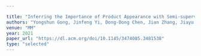 ```yaml
---

title: "Inferring the Importance of Product Appearance with Semi-supervised Multi-modal Enhancement: A Step Towards the Screenless Retailing."
authors: "Yongshun Gong, Jinfeng Yi, Dong-Dong Chen, Jian Zhang, Jiayu Zhou, Zhi-Hua Zhou"
venue: "MM"
year: 2021
paper_url: "https://dl.acm.org/doi/10.1145/3474085.3481538"
type: "selected"
---
```

